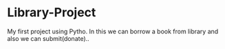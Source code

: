 # Library-Project
My first project using Pytho. In this we can borrow a book from library and also we can submit(donate)..
